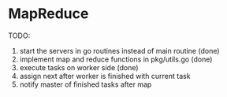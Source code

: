 # MapReduce

TODO:
1. start the servers in go routines instead of main routine (done)
2. implement map and reduce functions in pkg/utils.go (done)
3. execute  tasks on worker side (done)
4. assign next after worker is finished with current task
5. notify master of finished tasks after map
